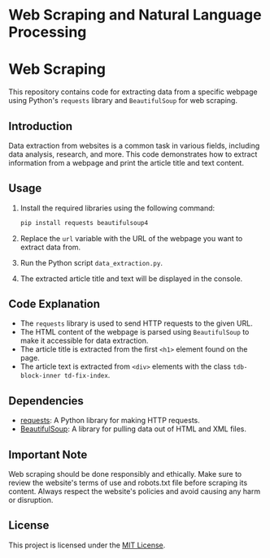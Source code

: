 # Web Scraping and Natural Language Processing

# Web Scraping

This repository contains code for extracting data from a specific webpage using Python's `requests` library and `BeautifulSoup` for web scraping.

## Introduction

Data extraction from websites is a common task in various fields, including data analysis, research, and more. This code demonstrates how to extract information from a webpage and print the article title and text content.

## Usage

1. Install the required libraries using the following command:

   ```bash
   pip install requests beautifulsoup4

2. Replace the `url` variable with the URL of the webpage you want to extract data from.

3. Run the Python script `data_extraction.py`.

4. The extracted article title and text will be displayed in the console.

## Code Explanation

- The `requests` library is used to send HTTP requests to the given URL.
- The HTML content of the webpage is parsed using `BeautifulSoup` to make it accessible for data extraction.
- The article title is extracted from the first `<h1>` element found on the page.
- The article text is extracted from `<div>` elements with the class `tdb-block-inner td-fix-index`.

## Dependencies

- [requests](https://pypi.org/project/requests/): A Python library for making HTTP requests.
- [BeautifulSoup](https://pypi.org/project/beautifulsoup4/): A library for pulling data out of HTML and XML files.

## Important Note

Web scraping should be done responsibly and ethically. Make sure to review the website's terms of use and robots.txt file before scraping its content. Always respect the website's policies and avoid causing any harm or disruption.

## License

This project is licensed under the [MIT License](LICENSE).


